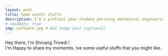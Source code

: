 ```yaml
---
layout: post
title: Some useful stuffs
description: I'm a prefinal year student persuing mechanical engineering. # Add post description (optional)
# needdate: true
img: software.jpg # Add image post (optional)
---
```


Hey there, I'm Shivang Trivedi !  
I'm Happy to share my momemts.
Ive some useful stuffs that you might like..

<!-- ![I and My friends]({{site.baseurl}}/assets/img/we-in-rest.jpg) -->